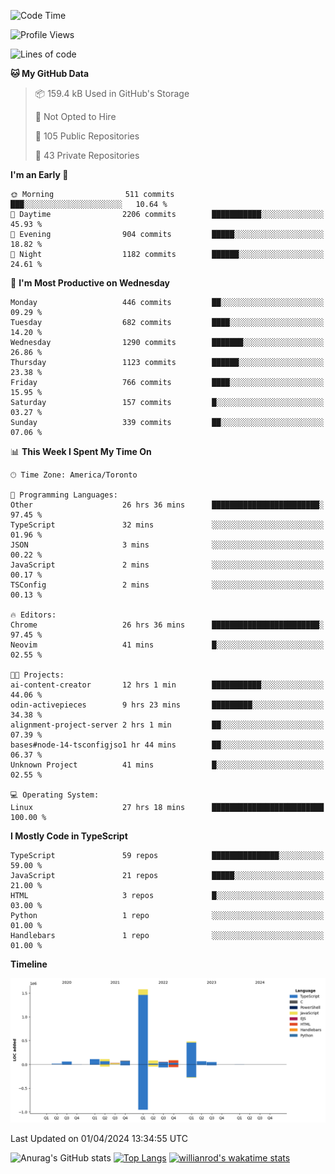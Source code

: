 <!--START_SECTION:waka-->
![Code Time](http://img.shields.io/badge/Code%20Time-1%2C369%20hrs%204%20mins-blue)

![Profile Views](http://img.shields.io/badge/Profile%20Views-0-blue)

![Lines of code](https://img.shields.io/badge/From%20Hello%20World%20I%27ve%20Written-2.8%20million%20lines%20of%20code-blue)

**🐱 My GitHub Data** 

> 📦 159.4 kB Used in GitHub's Storage 
 > 
> 🚫 Not Opted to Hire
 > 
> 📜 105 Public Repositories 
 > 
> 🔑 43 Private Repositories 
 > 
**I'm an Early 🐤** 

```text
🌞 Morning                511 commits         ███░░░░░░░░░░░░░░░░░░░░░░   10.64 % 
🌆 Daytime                2206 commits        ███████████░░░░░░░░░░░░░░   45.93 % 
🌃 Evening                904 commits         █████░░░░░░░░░░░░░░░░░░░░   18.82 % 
🌙 Night                  1182 commits        ██████░░░░░░░░░░░░░░░░░░░   24.61 % 
```
📅 **I'm Most Productive on Wednesday** 

```text
Monday                   446 commits         ██░░░░░░░░░░░░░░░░░░░░░░░   09.29 % 
Tuesday                  682 commits         ████░░░░░░░░░░░░░░░░░░░░░   14.20 % 
Wednesday                1290 commits        ███████░░░░░░░░░░░░░░░░░░   26.86 % 
Thursday                 1123 commits        ██████░░░░░░░░░░░░░░░░░░░   23.38 % 
Friday                   766 commits         ████░░░░░░░░░░░░░░░░░░░░░   15.95 % 
Saturday                 157 commits         █░░░░░░░░░░░░░░░░░░░░░░░░   03.27 % 
Sunday                   339 commits         ██░░░░░░░░░░░░░░░░░░░░░░░   07.06 % 
```


📊 **This Week I Spent My Time On** 

```text
🕑︎ Time Zone: America/Toronto

💬 Programming Languages: 
Other                    26 hrs 36 mins      ████████████████████████░   97.45 % 
TypeScript               32 mins             ░░░░░░░░░░░░░░░░░░░░░░░░░   01.96 % 
JSON                     3 mins              ░░░░░░░░░░░░░░░░░░░░░░░░░   00.22 % 
JavaScript               2 mins              ░░░░░░░░░░░░░░░░░░░░░░░░░   00.17 % 
TSConfig                 2 mins              ░░░░░░░░░░░░░░░░░░░░░░░░░   00.13 % 

🔥 Editors: 
Chrome                   26 hrs 36 mins      ████████████████████████░   97.45 % 
Neovim                   41 mins             █░░░░░░░░░░░░░░░░░░░░░░░░   02.55 % 

🐱‍💻 Projects: 
ai-content-creator       12 hrs 1 min        ███████████░░░░░░░░░░░░░░   44.06 % 
odin-activepieces        9 hrs 23 mins       █████████░░░░░░░░░░░░░░░░   34.38 % 
alignment-project-server 2 hrs 1 min         ██░░░░░░░░░░░░░░░░░░░░░░░   07.39 % 
bases#node-14-tsconfigjso1 hr 44 mins        ██░░░░░░░░░░░░░░░░░░░░░░░   06.37 % 
Unknown Project          41 mins             █░░░░░░░░░░░░░░░░░░░░░░░░   02.55 % 

💻 Operating System: 
Linux                    27 hrs 18 mins      █████████████████████████   100.00 % 
```

**I Mostly Code in TypeScript** 

```text
TypeScript               59 repos            ███████████████░░░░░░░░░░   59.00 % 
JavaScript               21 repos            █████░░░░░░░░░░░░░░░░░░░░   21.00 % 
HTML                     3 repos             █░░░░░░░░░░░░░░░░░░░░░░░░   03.00 % 
Python                   1 repo              ░░░░░░░░░░░░░░░░░░░░░░░░░   01.00 % 
Handlebars               1 repo              ░░░░░░░░░░░░░░░░░░░░░░░░░   01.00 % 
```



**Timeline**

![Lines of Code chart](https://raw.githubusercontent.com/wise-introvert/wise-introvert/master/assets/bar_graph.png)


 Last Updated on 01/04/2024 13:34:55 UTC
<!--END_SECTION:waka-->

![Anurag's GitHub stats](https://github-readme-stats.vercel.app/api?username=wise-introvert&count_private=true&show_icons=true)
[![Top Langs](https://github-readme-stats.vercel.app/api/top-langs/?username=wise-introvert&langs_count=10)](https://github.com/anuraghazra/github-readme-stats)
[![willianrod's wakatime stats](https://github-readme-stats.vercel.app/api/wakatime?username=wiseintrovert)](https://github.com/anuraghazra/github-readme-stats)
